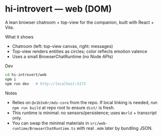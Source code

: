 # hi-introvert — web (DOM)

A lean browser chatroom + top-view for the companion, built with React + Vite.

What it shows
- Chatroom (left: top-view canvas, right: messages)
- Top-view renders entities as circles; color reflects emotion valence
- Uses a small BrowserChatRuntime (no Node APIs)

Dev
```bash
cd hi-introvert/web
npm i
npm run dev   # http://localhost:5173
```

Notes
- Relies on `@v1b3x0r/mds-core` from the repo. If local linking is needed, run `npm run build` at repo root to ensure `dist/` is fresh.
- This runtime is minimal: no sensors/persistence; uses `World` + transcript only.
- You can swap the minimal materials in `src/web-runtime/BrowserChatRuntime.ts` with real `.mdm` later by bundling JSON.

